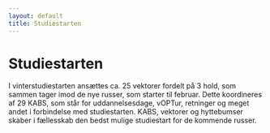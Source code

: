 ```yaml
---
layout: default
title: Studiestarten
---
```

<h1>Studiestarten</h1>

<div id="poster-image" style="background-image: url('/static/img/t6.jpg');">
</div>

<p>I vinterstudiestarten ansættes ca. 25 vektorer fordelt på 3 hold, som sammen tager imod de nye russer, som starter til februar. Dette koordineres af 29 KABS, som står for uddannelsesdage, vOPTur, retninger og meget andet i forbindelse med studiestarten. KABS, vektorer og hyttebumser skaber i fællesskab den bedst mulige studiestart for de kommende russer.</p>


